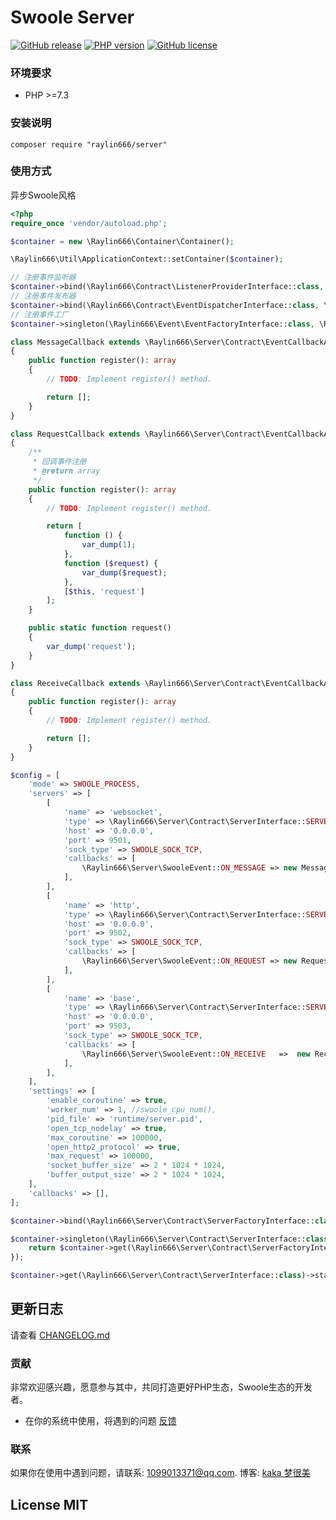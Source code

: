 # Swoole Server

[![GitHub release](https://img.shields.io/github/release/raylin666/server.svg)](https://github.com/raylin666/server/releases)
[![PHP version](https://img.shields.io/badge/php-%3E%207.3-orange.svg)](https://github.com/php/php-src)
[![GitHub license](https://img.shields.io/badge/license-MIT-blue.svg)](#LICENSE)

### 环境要求

* PHP >=7.3

### 安装说明

```
composer require "raylin666/server"
```

### 使用方式

异步Swoole风格

```php
<?php
require_once 'vendor/autoload.php';

$container = new \Raylin666\Container\Container();

\Raylin666\Util\ApplicationContext::setContainer($container);

// 注册事件监听器
$container->bind(\Raylin666\Contract\ListenerProviderInterface::class, \Raylin666\Event\ListenerProvider::class);
// 注册事件发布器
$container->bind(\Raylin666\Contract\EventDispatcherInterface::class, \Raylin666\Event\Dispatcher::class);
// 注册事件工厂
$container->singleton(\Raylin666\Event\EventFactoryInterface::class, \Raylin666\Event\EventFactory::class);

class MessageCallback extends \Raylin666\Server\Contract\EventCallbackAbstract
{
    public function register(): array
    {
        // TODO: Implement register() method.

        return [];
    }
}

class RequestCallback extends \Raylin666\Server\Contract\EventCallbackAbstract
{
    /**
     * 回调事件注册
     * @return array
     */
    public function register(): array
    {
        // TODO: Implement register() method.

        return [
            function () {
                var_dump(1);
            },
            function ($request) {
                var_dump($request);
            },
            [$this, 'request']
        ];
    }

    public static function request()
    {
        var_dump('request');
    }
}

class ReceiveCallback extends \Raylin666\Server\Contract\EventCallbackAbstract
{
    public function register(): array
    {
        // TODO: Implement register() method.

        return [];
    }
}

$config = [
    'mode' => SWOOLE_PROCESS,
    'servers' => [
        [
            'name' => 'websocket',
            'type' => \Raylin666\Server\Contract\ServerInterface::SERVER_WEBSOCKET,
            'host' => '0.0.0.0',
            'port' => 9501,
            'sock_type' => SWOOLE_SOCK_TCP,
            'callbacks' => [
                \Raylin666\Server\SwooleEvent::ON_MESSAGE => new MessageCallback()
            ],
        ],
        [
            'name' => 'http',
            'type' => \Raylin666\Server\Contract\ServerInterface::SERVER_HTTP,
            'host' => '0.0.0.0',
            'port' => 9502,
            'sock_type' => SWOOLE_SOCK_TCP,
            'callbacks' => [
                \Raylin666\Server\SwooleEvent::ON_REQUEST => new RequestCallback()
            ],
        ],
        [
            'name' => 'base',
            'type' => \Raylin666\Server\Contract\ServerInterface::SERVER_BASE,
            'host' => '0.0.0.0',
            'port' => 9503,
            'sock_type' => SWOOLE_SOCK_TCP,
            'callbacks' => [
                \Raylin666\Server\SwooleEvent::ON_RECEIVE   =>  new ReceiveCallback()
            ],
        ],
    ],
    'settings' => [
        'enable_coroutine' => true,
        'worker_num' => 1, //swoole_cpu_num(),
        'pid_file' => 'runtime/server.pid',
        'open_tcp_nodelay' => true,
        'max_coroutine' => 100000,
        'open_http2_protocol' => true,
        'max_request' => 100000,
        'socket_buffer_size' => 2 * 1024 * 1024,
        'buffer_output_size' => 2 * 1024 * 1024,
    ],
    'callbacks' => [],
];

$container->bind(\Raylin666\Server\Contract\ServerFactoryInterface::class, \Raylin666\Server\ServerFactory::class);

$container->singleton(\Raylin666\Server\Contract\ServerInterface::class, function ($container) use ($config) {
    return $container->get(\Raylin666\Server\Contract\ServerFactoryInterface::class)->make($config);
});

$container->get(\Raylin666\Server\Contract\ServerInterface::class)->start();

```

## 更新日志

请查看 [CHANGELOG.md](CHANGELOG.md)

### 贡献

非常欢迎感兴趣，愿意参与其中，共同打造更好PHP生态，Swoole生态的开发者。

* 在你的系统中使用，将遇到的问题 [反馈](https://github.com/raylin666/server/issues)

### 联系

如果你在使用中遇到问题，请联系: [1099013371@qq.com](mailto:1099013371@qq.com). 博客: [kaka 梦很美](http://www.ls331.com)

## License MIT
